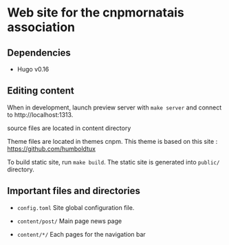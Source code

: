 # Web site for the cnpmornatais association

## Dependencies

* Hugo v0.16

## Editing content

When in development, launch preview server with `make server` and connect
to http://localhost:1313.

source files are located in content directory

Theme files are located in themes cnpm.
This theme is based on this site : https://github.com/humboldtux

To build static site, run `make build`. The static site is generated into
`public/` directory.

## Important files and directories

* `config.toml`
Site global configuration file.

* `content/post/`
Main page news page

* `content/*/`
Each pages for the navigation bar
